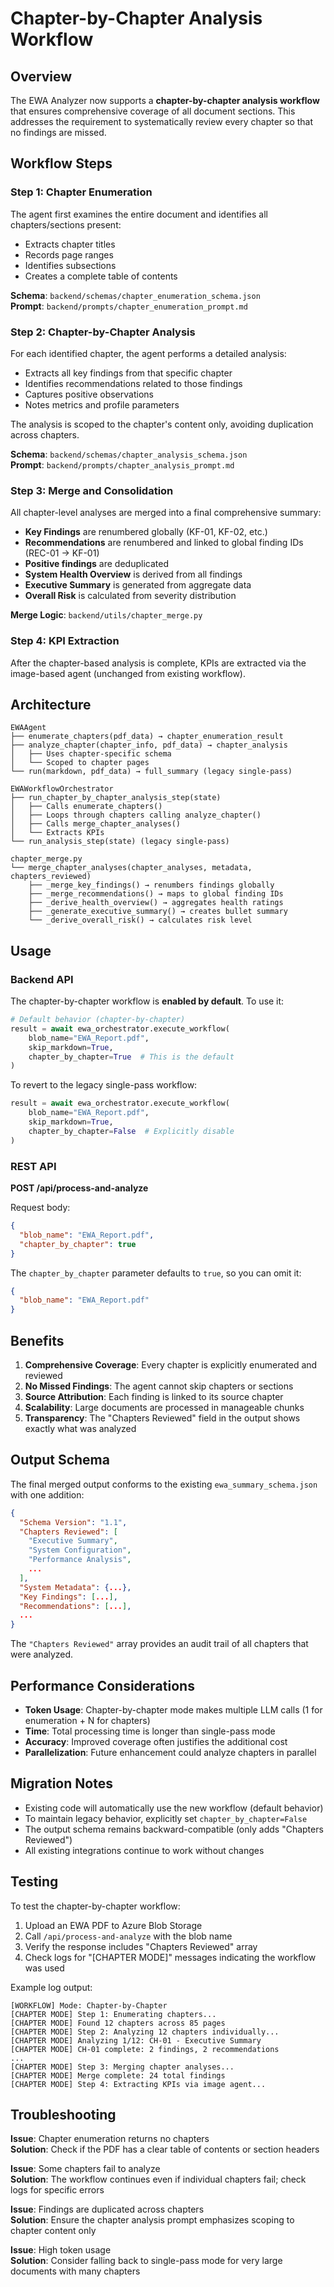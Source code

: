 # Chapter-by-Chapter Analysis Workflow

## Overview

The EWA Analyzer now supports a **chapter-by-chapter analysis workflow** that ensures comprehensive coverage of all document sections. This addresses the requirement to systematically review every chapter so that no findings are missed.

## Workflow Steps

### Step 1: Chapter Enumeration
The agent first examines the entire document and identifies all chapters/sections present:
- Extracts chapter titles
- Records page ranges
- Identifies subsections
- Creates a complete table of contents

**Schema**: `backend/schemas/chapter_enumeration_schema.json`  
**Prompt**: `backend/prompts/chapter_enumeration_prompt.md`

### Step 2: Chapter-by-Chapter Analysis
For each identified chapter, the agent performs a detailed analysis:
- Extracts all key findings from that specific chapter
- Identifies recommendations related to those findings
- Captures positive observations
- Notes metrics and profile parameters

The analysis is scoped to the chapter's content only, avoiding duplication across chapters.

**Schema**: `backend/schemas/chapter_analysis_schema.json`  
**Prompt**: `backend/prompts/chapter_analysis_prompt.md`

### Step 3: Merge and Consolidation
All chapter-level analyses are merged into a final comprehensive summary:
- **Key Findings** are renumbered globally (KF-01, KF-02, etc.)
- **Recommendations** are renumbered and linked to global finding IDs (REC-01 → KF-01)
- **Positive findings** are deduplicated
- **System Health Overview** is derived from all findings
- **Executive Summary** is generated from aggregate data
- **Overall Risk** is calculated from severity distribution

**Merge Logic**: `backend/utils/chapter_merge.py`

### Step 4: KPI Extraction
After the chapter-based analysis is complete, KPIs are extracted via the image-based agent (unchanged from existing workflow).

## Architecture

```
EWAAgent
├── enumerate_chapters(pdf_data) → chapter_enumeration_result
├── analyze_chapter(chapter_info, pdf_data) → chapter_analysis
│   ├── Uses chapter-specific schema
│   └── Scoped to chapter pages
└── run(markdown, pdf_data) → full_summary (legacy single-pass)

EWAWorkflowOrchestrator
├── run_chapter_by_chapter_analysis_step(state)
│   ├── Calls enumerate_chapters()
│   ├── Loops through chapters calling analyze_chapter()
│   ├── Calls merge_chapter_analyses()
│   └── Extracts KPIs
└── run_analysis_step(state) (legacy single-pass)

chapter_merge.py
└── merge_chapter_analyses(chapter_analyses, metadata, chapters_reviewed)
    ├── _merge_key_findings() → renumbers findings globally
    ├── _merge_recommendations() → maps to global finding IDs
    ├── _derive_health_overview() → aggregates health ratings
    ├── _generate_executive_summary() → creates bullet summary
    └── _derive_overall_risk() → calculates risk level
```

## Usage

### Backend API

The chapter-by-chapter workflow is **enabled by default**. To use it:

```python
# Default behavior (chapter-by-chapter)
result = await ewa_orchestrator.execute_workflow(
    blob_name="EWA_Report.pdf",
    skip_markdown=True,
    chapter_by_chapter=True  # This is the default
)
```

To revert to the legacy single-pass workflow:

```python
result = await ewa_orchestrator.execute_workflow(
    blob_name="EWA_Report.pdf",
    skip_markdown=True,
    chapter_by_chapter=False  # Explicitly disable
)
```

### REST API

**POST /api/process-and-analyze**

Request body:
```json
{
  "blob_name": "EWA_Report.pdf",
  "chapter_by_chapter": true
}
```

The `chapter_by_chapter` parameter defaults to `true`, so you can omit it:
```json
{
  "blob_name": "EWA_Report.pdf"
}
```

## Benefits

1. **Comprehensive Coverage**: Every chapter is explicitly enumerated and reviewed
2. **No Missed Findings**: The agent cannot skip chapters or sections
3. **Source Attribution**: Each finding is linked to its source chapter
4. **Scalability**: Large documents are processed in manageable chunks
5. **Transparency**: The "Chapters Reviewed" field in the output shows exactly what was analyzed

## Output Schema

The final merged output conforms to the existing `ewa_summary_schema.json` with one addition:

```json
{
  "Schema Version": "1.1",
  "Chapters Reviewed": [
    "Executive Summary",
    "System Configuration",
    "Performance Analysis",
    ...
  ],
  "System Metadata": {...},
  "Key Findings": [...],
  "Recommendations": [...],
  ...
}
```

The `"Chapters Reviewed"` array provides an audit trail of all chapters that were analyzed.

## Performance Considerations

- **Token Usage**: Chapter-by-chapter mode makes multiple LLM calls (1 for enumeration + N for chapters)
- **Time**: Total processing time is longer than single-pass mode
- **Accuracy**: Improved coverage often justifies the additional cost
- **Parallelization**: Future enhancement could analyze chapters in parallel

## Migration Notes

- Existing code will automatically use the new workflow (default behavior)
- To maintain legacy behavior, explicitly set `chapter_by_chapter=False`
- The output schema remains backward-compatible (only adds "Chapters Reviewed")
- All existing integrations continue to work without changes

## Testing

To test the chapter-by-chapter workflow:

1. Upload an EWA PDF to Azure Blob Storage
2. Call `/api/process-and-analyze` with the blob name
3. Verify the response includes "Chapters Reviewed" array
4. Check logs for "[CHAPTER MODE]" messages indicating the workflow was used

Example log output:
```
[WORKFLOW] Mode: Chapter-by-Chapter
[CHAPTER MODE] Step 1: Enumerating chapters...
[CHAPTER MODE] Found 12 chapters across 85 pages
[CHAPTER MODE] Step 2: Analyzing 12 chapters individually...
[CHAPTER MODE] Analyzing 1/12: CH-01 - Executive Summary
[CHAPTER MODE] CH-01 complete: 2 findings, 2 recommendations
...
[CHAPTER MODE] Step 3: Merging chapter analyses...
[CHAPTER MODE] Merge complete: 24 total findings
[CHAPTER MODE] Step 4: Extracting KPIs via image agent...
```

## Troubleshooting

**Issue**: Chapter enumeration returns no chapters  
**Solution**: Check if the PDF has a clear table of contents or section headers

**Issue**: Some chapters fail to analyze  
**Solution**: The workflow continues even if individual chapters fail; check logs for specific errors

**Issue**: Findings are duplicated across chapters  
**Solution**: Ensure the chapter analysis prompt emphasizes scoping to chapter content only

**Issue**: High token usage  
**Solution**: Consider falling back to single-pass mode for very large documents with many chapters
